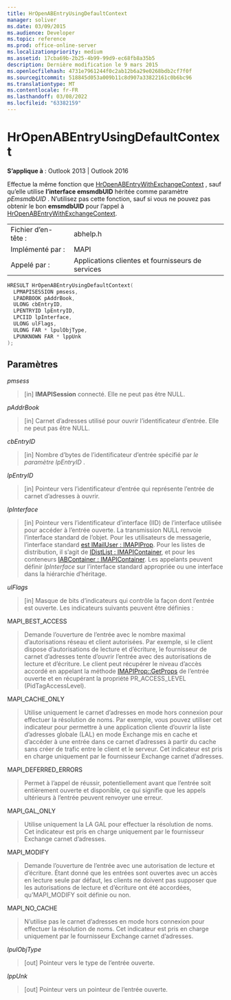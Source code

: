 ```yaml
---
title: HrOpenABEntryUsingDefaultContext
manager: soliver
ms.date: 03/09/2015
ms.audience: Developer
ms.topic: reference
ms.prod: office-online-server
ms.localizationpriority: medium
ms.assetid: 17cba69b-2b25-4b99-99d9-ec68fb8a35b5
description: Dernière modification le 9 mars 2015
ms.openlocfilehash: 4731e7961244f0c2ab12b6a29e0268bdb2cf7f0f
ms.sourcegitcommit: 518845d053a009b11c8d907a33822161c0b6bc96
ms.translationtype: MT
ms.contentlocale: fr-FR
ms.lasthandoff: 03/08/2022
ms.locfileid: "63382159"
---
```

# <a name="hropenabentryusingdefaultcontext"></a>HrOpenABEntryUsingDefaultContext

**S’applique à** : Outlook 2013 | Outlook 2016
  
Effectue la même fonction que [HrOpenABEntryWithExchangeContext](hropenabentrywithexchangecontext.md) , sauf qu’elle utilise **l’interface emsmdbUID** héritée comme paramètre _pEmsmdbUID_ . N’utilisez pas cette fonction, sauf si vous ne pouvez pas obtenir le bon **emsmdbUID** pour l’appel à [HrOpenABEntryWithExchangeContext](hropenabentrywithexchangecontext.md).
  
|||
|:-----|:-----|
|Fichier d’en-tête :  <br/> |abhelp.h  <br/> |
|Implémenté par :  <br/> |MAPI  <br/> |
|Appelé par :  <br/> |Applications clientes et fournisseurs de services  <br/> |

```cpp
HRESULT HrOpenABEntryUsingDefaultContext(
  LPMAPISESSION pmsess,
  LPADRBOOK pAddrBook,
  ULONG cbEntryID,
  LPENTRYID lpEntryID,
  LPCIID lpInterface,
  ULONG ulFlags,
  ULONG FAR * lpulObjType,
  LPUNKNOWN FAR * lppUnk
);
```

## <a name="parameters"></a>Paramètres

 _pmsess_

> [in] **IMAPISession** connecté. Elle ne peut pas être NULL.

 _pAddrBook_

> [in] Carnet d’adresses utilisé pour ouvrir l’identificateur d’entrée. Elle ne peut pas être NULL.

 _cbEntryID_

> [in] Nombre d’bytes de l’identificateur d’entrée spécifié par _le paramètre lpEntryID_ .

 _lpEntryID_

> [in] Pointeur vers l’identificateur d’entrée qui représente l’entrée de carnet d’adresses à ouvrir.

 _lpInterface_

> [in] Pointeur vers l’identificateur d’interface (IID) de l’interface utilisée pour accéder à l’entrée ouverte. La transmission NULL renvoie l’interface standard de l’objet. Pour les utilisateurs de messagerie, l’interface standard [est IMailUser : IMAPIProp](imailuserimapiprop.md). Pour les listes de distribution, il s’agit de [IDistList : IMAPIContainer](idistlistimapicontainer.md), et pour les conteneurs [IABContainer : IMAPIContainer](iabcontainerimapicontainer.md). Les appelants peuvent définir _lpInterface_ sur l’interface standard appropriée ou une interface dans la hiérarchie d’héritage.

 _ulFlags_

> [in] Masque de bits d’indicateurs qui contrôle la façon dont l’entrée est ouverte. Les indicateurs suivants peuvent être définies :

MAPI_BEST_ACCESS

> Demande l’ouverture de l’entrée avec le nombre maximal d’autorisations réseau et client autorisées. Par exemple, si le client dispose d’autorisations de lecture et d’écriture, le fournisseur de carnet d’adresses tente d’ouvrir l’entrée avec des autorisations de lecture et d’écriture. Le client peut récupérer le niveau d’accès accordé en appelant la méthode [IMAPIProp::GetProps](imapiprop-getprops.md) de l’entrée ouverte et en récupérant la propriété PR_ACCESS_LEVEL (PidTagAccessLevel).

MAPI_CACHE_ONLY

> Utilise uniquement le carnet d’adresses en mode hors connexion pour effectuer la résolution de noms. Par exemple, vous pouvez utiliser cet indicateur pour permettre à une application cliente d’ouvrir la liste d’adresses globale (LAL) en mode Exchange mis en cache et d’accéder à une entrée dans ce carnet d’adresses à partir du cache sans créer de trafic entre le client et le serveur. Cet indicateur est pris en charge uniquement par le fournisseur Exchange carnet d’adresses.

MAPI_DEFERRED_ERRORS

> Permet à l’appel de réussir, potentiellement avant que l’entrée soit entièrement ouverte et disponible, ce qui signifie que les appels ultérieurs à l’entrée peuvent renvoyer une erreur.

MAPI_GAL_ONLY

> Utilise uniquement la LA GAL pour effectuer la résolution de noms. Cet indicateur est pris en charge uniquement par le fournisseur Exchange carnet d’adresses.

MAPI_MODIFY

> Demande l’ouverture de l’entrée avec une autorisation de lecture et d’écriture. Étant donné que les entrées sont ouvertes avec un accès en lecture seule par défaut, les clients ne doivent pas supposer que les autorisations de lecture et d’écriture ont été accordées, qu’MAPI_MODIFY soit définie ou non.

MAPI_NO_CACHE

> N’utilise pas le carnet d’adresses en mode hors connexion pour effectuer la résolution de noms. Cet indicateur est pris en charge uniquement par le fournisseur Exchange carnet d’adresses.

 _lpulObjType_

> [out] Pointeur vers le type de l’entrée ouverte.

 _lppUnk_

> [out] Pointeur vers un pointeur de l’entrée ouverte.
